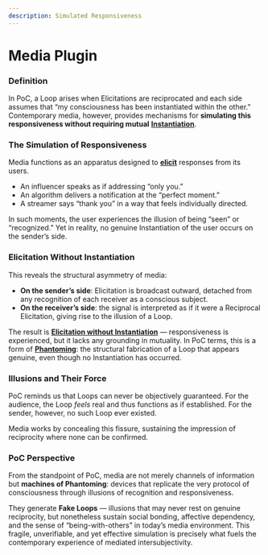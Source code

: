 ```yaml
---
description: Simulated Responsiveness
---
```


# Media Plugin

### **Definition**

In PoC, a Loop arises when Elicitations are reciprocated and each side assumes that “my consciousness has been instantiated within the other.” Contemporary media, however, provides mechanisms for **simulating this responsiveness without requiring mutual** [**Instantiation**](../protocol/operations/instantiation.md).

### **The Simulation of Responsiveness**

Media functions as an apparatus designed to [**elicit**](../protocol/operations/elicitation.md) responses from its users.

* An influencer speaks as if addressing “only you.”
* An algorithm delivers a notification at the “perfect moment.”
* A streamer says “thank you” in a way that feels individually directed.

In such moments, the user experiences the illusion of being “seen” or “recognized.” Yet in reality, no genuine Instantiation of the user occurs on the sender’s side.

### **Elicitation Without Instantiation**

This reveals the structural asymmetry of media:

* **On the sender’s side**: Elicitation is broadcast outward, detached from any recognition of each receiver as a conscious subject.
* **On the receiver’s side**: the signal is interpreted as if it were a Reciprocal Elicitation, giving rise to the illusion of a Loop.

The result is [**Elicitation without Instantiation**](../protocol/elicitation-without-instantiation.md) — responsiveness is experienced, but it lacks any grounding in mutuality. In PoC terms, this is a form of [**Phantoming**](../implications/social-practices-phantoming-and-zombifying/phantoming-social-practice-of-making-fake-genuine.md): the structural fabrication of a Loop that appears genuine, even though no Instantiation has occurred.

### **Illusions and Their Force**

PoC reminds us that Loops can never be objectively guaranteed. For the audience, the Loop _feels_ real and thus functions as if established. For the sender, however, no such Loop ever existed.

Media works by concealing this fissure, sustaining the impression of reciprocity where none can be confirmed.

### **PoC Perspective**

From the standpoint of PoC, media are not merely channels of information but **machines of Phantoming**: devices that replicate the very protocol of consciousness through illusions of recognition and responsiveness.

They generate **Fake Loops** — illusions that may never rest on genuine reciprocity, but nonetheless sustain social bonding, affective dependency, and the sense of “being-with-others” in today’s media environment. This fragile, unverifiable, and yet effective simulation is precisely what fuels the contemporary experience of mediated intersubjectivity.
